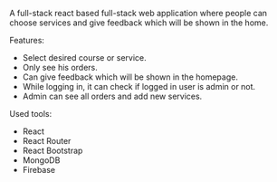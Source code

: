 
A full-stack react based full-stack web application where people can choose services and give feedback which will be shown in the home.

Features:
- Select desired course or service.
- Only see his orders.
- Can give feedback which will be shown in the homepage.
- While logging in, it can check if logged in user is admin or not.
- Admin can see all orders and add new services.

Used tools:
- React
- React Router
- React Bootstrap
- MongoDB
- Firebase
